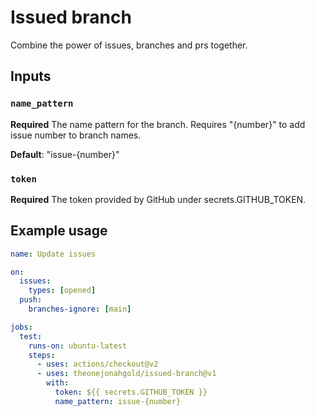 # Issued branch

Combine the power of issues, branches and prs together.

## Inputs

### `name_pattern`

**Required** The name pattern for the branch. Requires "{number}" to add issue number to branch names.

**Default**: "issue-{number}"

### `token`

**Required** The token provided by GitHub under secrets.GITHUB_TOKEN.

## Example usage

```yaml
name: Update issues

on:
  issues:
    types: [opened]
  push:
    branches-ignore: [main]

jobs:
  test:
    runs-on: ubuntu-latest
    steps:
      - uses: actions/checkout@v2
      - uses: theonejonahgold/issued-branch@v1
        with:
          token: ${{ secrets.GITHUB_TOKEN }}
          name_pattern: issue-{number}
```
